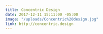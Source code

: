```yaml
---
title: Concentric Design
date: 2017-12-11 15:11:00 -05:00
image: "/uploads/Concentric%20design.jpg"
link: http://concentric.design
---
```


